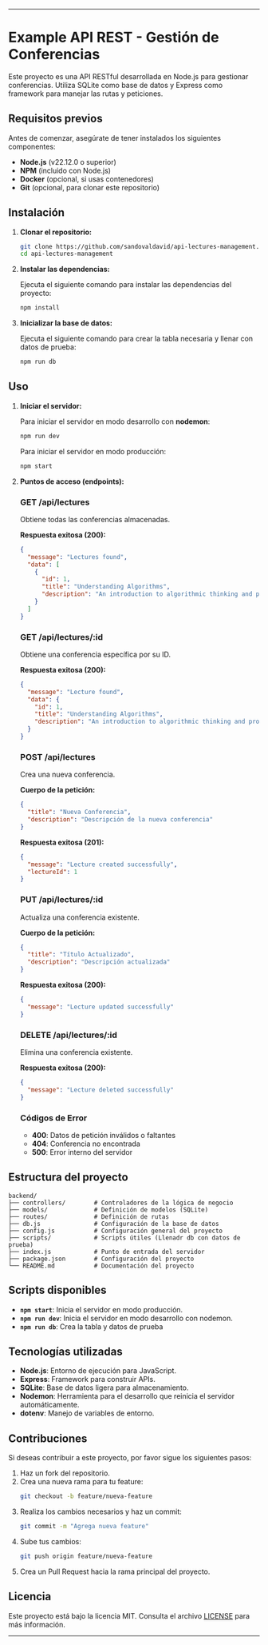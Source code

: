 
---

# Example API REST - Gestión de Conferencias

Este proyecto es una API RESTful desarrollada en Node.js para gestionar conferencias. Utiliza SQLite como base de datos y Express como framework para manejar las rutas y peticiones.

## **Requisitos previos**

Antes de comenzar, asegúrate de tener instalados los siguientes componentes:

- **Node.js** (v22.12.0 o superior)
- **NPM** (incluido con Node.js)
- **Docker** (opcional, si usas contenedores)
- **Git** (opcional, para clonar este repositorio)

## **Instalación**

1. **Clonar el repositorio:**

   ```bash
   git clone https://github.com/sandovaldavid/api-lectures-management.git
   cd api-lectures-management
   ```

2. **Instalar las dependencias:**

   Ejecuta el siguiente comando para instalar las dependencias del proyecto:

   ```bash
   npm install
   ```


3. **Inicializar la base de datos:**

   Ejecuta el siguiente comando para crear la tabla necesaria y llenar con datos de prueba:

   ```bash
   npm run db
   ```

## **Uso**

1. **Iniciar el servidor:**

   Para iniciar el servidor en modo desarrollo con **nodemon**:

   ```bash
   npm run dev
   ```

   Para iniciar el servidor en modo producción:

   ```bash
   npm start
   ```

2. **Puntos de acceso (endpoints):**

   ### **GET /api/lectures**
   Obtiene todas las conferencias almacenadas.

   **Respuesta exitosa (200):**
   ```json
   {
     "message": "Lectures found",
     "data": [
       {
         "id": 1,
         "title": "Understanding Algorithms",
         "description": "An introduction to algorithmic thinking and problem-solving techniques"
       }
     ]
   }
   ```

   ### **GET /api/lectures/:id**
   Obtiene una conferencia específica por su ID.

   **Respuesta exitosa (200):**
   ```json
   {
     "message": "Lecture found",
     "data": {
       "id": 1,
       "title": "Understanding Algorithms",
       "description": "An introduction to algorithmic thinking and problem-solving techniques"
     }
   }
   ```

   ### **POST /api/lectures**
   Crea una nueva conferencia.

   **Cuerpo de la petición:**
   ```json
   {
     "title": "Nueva Conferencia",
     "description": "Descripción de la nueva conferencia"
   }
   ```

   **Respuesta exitosa (201):**
   ```json
   {
     "message": "Lecture created successfully",
     "lectureId": 1
   }
   ```

   ### **PUT /api/lectures/:id**
   Actualiza una conferencia existente.

   **Cuerpo de la petición:**
   ```json
   {
     "title": "Título Actualizado",
     "description": "Descripción actualizada"
   }
   ```

   **Respuesta exitosa (200):**
   ```json
   {
     "message": "Lecture updated successfully"
   }
   ```

   ### **DELETE /api/lectures/:id**
   Elimina una conferencia existente.

   **Respuesta exitosa (200):**
   ```json
   {
     "message": "Lecture deleted successfully"
   }
   ```

   ### **Códigos de Error**
   - **400**: Datos de petición inválidos o faltantes
   - **404**: Conferencia no encontrada
   - **500**: Error interno del servidor

## **Estructura del proyecto**

```
backend/
├── controllers/        # Controladores de la lógica de negocio
├── models/             # Definición de modelos (SQLite)
├── routes/             # Definición de rutas
├── db.js               # Configuración de la base de datos
├── config.js           # Configuración general del proyecto
├── scripts/            # Scripts útiles (Llenadr db con datos de prueba)
├── index.js            # Punto de entrada del servidor
├── package.json        # Configuración del proyecto
└── README.md           # Documentación del proyecto
```

## **Scripts disponibles**

- **`npm start`**: Inicia el servidor en modo producción.
- **`npm run dev`**: Inicia el servidor en modo desarrollo con nodemon.
- **`npm run db`**: Crea la tabla y datos de prueba

## **Tecnologías utilizadas**

- **Node.js**: Entorno de ejecución para JavaScript.
- **Express**: Framework para construir APIs.
- **SQLite**: Base de datos ligera para almacenamiento.
- **Nodemon**: Herramienta para el desarrollo que reinicia el servidor automáticamente.
- **dotenv**: Manejo de variables de entorno.

## **Contribuciones**

Si deseas contribuir a este proyecto, por favor sigue los siguientes pasos:

1. Haz un fork del repositorio.
2. Crea una nueva rama para tu feature:
   ```bash
   git checkout -b feature/nueva-feature
   ```
3. Realiza los cambios necesarios y haz un commit:
   ```bash
   git commit -m "Agrega nueva feature"
   ```
4. Sube tus cambios:
   ```bash
   git push origin feature/nueva-feature
   ```
5. Crea un Pull Request hacia la rama principal del proyecto.

## **Licencia**

Este proyecto está bajo la licencia MIT. Consulta el archivo [LICENSE](./LICENSE) para más información.

---
